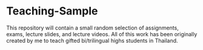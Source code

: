 # Teaching-Sample
This repository will contain a small random selection of assignments, exams, lecture slides, and lecture videos.  All of this work has been originally created by me to teach gifted bi/trilingual highs students in Thailand.  
